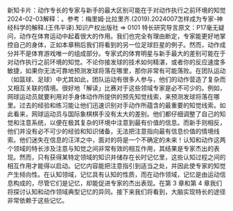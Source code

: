 

新知卡片：动作专长的专家与新手的最大区别可能在于对动作执行之前环境的知觉2024-02-03解释：。参考：梅里姆·比拉里齐.(2019).2024007怎样成为专家-神经科学的解释.(王伟平译).知识产权出版社 => 0101 特长研究导言原文：P17毫无疑问，动作在体育运动中起着很大的作用。我们也完全有理由断定，专家能更好地掌控自己的身体，正如本章稍后我们将看到的另一位足球巨星的例子。然而，动作成分并不是体育游戏唯一的组成部分。专家式的体育明星与新手最大的差别可能在于对动作执行之前环境的知觉。不论你接发球的技术如何精湛，或者你的反应速度多敏捷，如果你无法可靠地预测发球将落在哪里，那你非常有可能落败。在团队运动（如篮球、足球）中尤其如此，团队运动有很多人参与，他们的动作营造了复杂而又相互关联的情境。很好地「解读」比赛对于这些领域专家是必不可少的。例如，网球运动员就要利用对手身体动作所提供的预先知觉线索，来预测发球将落在哪里。过去的经验和练习能让他们迅速识别对手动作所蕴含的最重要的知觉线索。如此看来，网球运动员与国际象棋棋手没有太大的差别。他们都仔细调整了自己的知觉和注意系统，以便在极其复杂的环境中注意到最有价值的信息。而新手则相反，他们并没有必不可少的经验和知识储备，无法把注意指向最有信息价值的情境线索。他们迷失在信息的汪洋之中，面对的将是一个不确定的未来！认知和动作这两个领域的特长涉及注意与知觉之间非常有效的相互作用，其结果是专家杰出的表现。然而，只有获得某特定领域的知识并储存在长时记忆里，这些认知过程之间的相互作用才能得以启动。记忆内容能把注意指引到适当之处，并因此使专家的知觉产生倾向性。在认知领域，记忆具有认知的性质，而在动作领域，记忆是由运动信息构成的，尽管它们是记忆，却能促进专家的杰出表现。在第 3 章和第 4 章我们将探讨认知和动作领域典型记忆的异同。接下来我们将看到，大脑实现特长的途径非常依赖于这些记忆。
